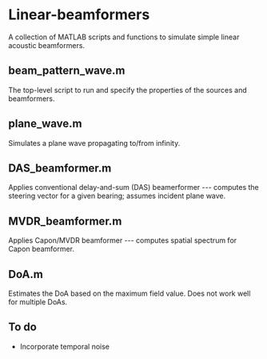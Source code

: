 # Linear-beamformers
 
A collection of MATLAB scripts and functions to simulate simple linear acoustic beamformers.

## beam_pattern_wave.m

The top-level script to run and specify the properties of the sources and beamformers.

## plane_wave.m

Simulates a plane wave propagating to/from infinity.

## DAS_beamformer.m

Applies conventional delay-and-sum (DAS) beamerformer --- computes the steering vector for a given bearing; assumes incident plane wave.

## MVDR_beamformer.m

Applies Capon/MVDR beamformer --- computes spatial spectrum for Capon beamformer.

## DoA.m

Estimates the DoA based on the maximum field value. Does not work well for multiple DoAs.

## To do

- Incorporate temporal noise
